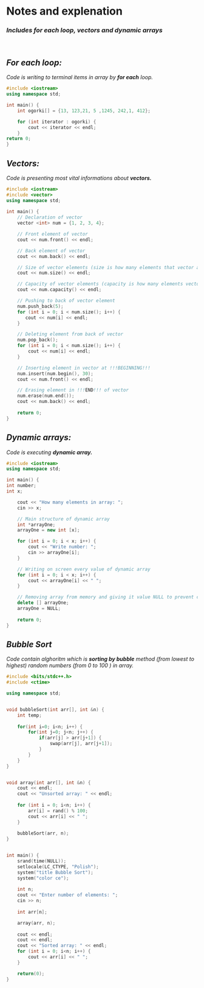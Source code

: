 # Notes and explenation
### ***Includes for each loop, vectors and dynamic arrays***
<br>


## *For each loop:*
*Code is writing to terminal items in array by **for each** loop.*
```c++
#include <iostream>
using namespace std;

int main() {
    int ogorki[] = {13, 123,21, 5 ,1245, 242,1, 412};

    for (int iterator : ogorki) {
        cout << iterator << endl;
    }
return 0;
}
```

## *Vectors:*
*Code is presenting most vital informations about **vectors.***
```c++
#include <iostream>
#include <vector>
using namespace std;
 
int main() {
    // Declaration of vector
    vector <int> num = {1, 2, 3, 4};

    // Front element of vector
    cout << num.front() << endl;

    // Back element of vector
    cout << num.back() << endl;

    // Size of vector elements (size is how many elements that vector actually holds in the moment)
    cout << num.size() << endl;

    // Capacity of vector elements (capacity is how many elements vector can hold(reserved space))
    cout << num.capacity() << endl;

    // Pushing to back of vector element
    num.push_back(5);
    for (int i = 0; i < num.size(); i++) {
       cout << num[i] << endl;
    }

    // Deleting element from back of vector
    num.pop_back();
    for (int i = 0; i < num.size(); i++) {
        cout << num[i] << endl;
    }

    // Inserting element in vector at !!!BEGINNING!!! 
    num.insert(num.begin(), 30);
    cout << num.front() << endl;

    // Erasing element in !!!END!!! of vector
    num.erase(num.end());
    cout << num.back() << endl;
    
    return 0;
}
```

## *Dynamic arrays:*
*Code is executing **dynamic array.***
```c++
#include <iostream>
using namespace std;

int main() {
int number;
int x;

    cout << "How many elements in array: ";
    cin >> x;

    // Main structure of dynamic array
    int *arrayOne;
    arrayOne = new int [x];

    for (int i = 0; i < x; i++) {
        cout << "Write number: ";
        cin >> arrayOne[i];
    }

    // Writing on screen every value of dynamic array
    for (int i = 0; i < x; i++) {
        cout << arrayOne[i] << " ";
    }

    // Removing array from memory and giving it value NULL to prevent crashes
    delete [] arrayOne;
    arrayOne = NULL;
    
    return 0;
}

```

## *Bubble Sort*
*Code contain alghoritm which is **sorting by bubble** method (from lowest to highest) random numbers (from 0 to 100 ) in array.*
```c++
#include <bits/stdc++.h>
#include <ctime>

using namespace std;


void bubbleSort(int arr[], int &n) {
	int temp;
	
	for(int i=0; i<n; i++) {
		for(int j=0; j<n; j++) {
			if(arr[j] > arr[j+1]) {
				swap(arr[j], arr[j+1]);
			}
		}
	}
}


void array(int arr[], int &n) {
	cout << endl;
	cout << "Unsorted array: " << endl;
	
	for (int i = 0; i<n; i++) {
		arr[i] = rand() % 100;
		cout << arr[i] << " "; 
	}
	
	bubbleSort(arr, n);
}


int main() {
	srand(time(NULL));
	setlocale(LC_CTYPE, "Polish");
	system("title Bubble Sort");
	system("color ce");
	
	int n;
	cout << "Enter number of elements: ";
	cin >> n;
	
	int arr[n];

	array(arr, n);
	
	cout << endl;
	cout << endl;
	cout << "Sorted array: " << endl;
	for (int i = 0; i<n; i++) {
		cout << arr[i] << " "; 
	}

    return(0);
}
```
